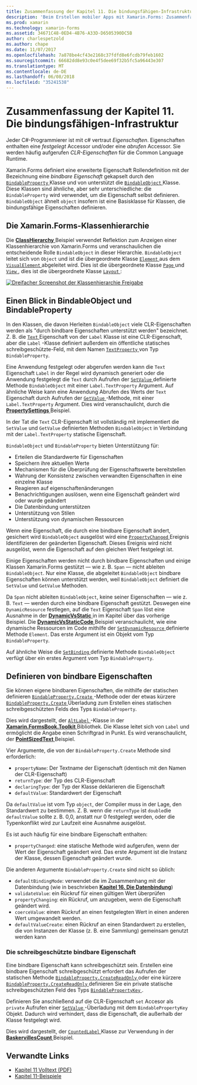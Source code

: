 ```yaml
---
title: Zusammenfassung der Kapitel 11. Die bindungsfähigen-Infrastruktur
description: 'Beim Erstellen mobiler Apps mit Xamarin.Forms: Zusammenfassung des Kapitels 11. Die bindungsfähigen-Infrastruktur'
ms.prod: xamarin
ms.technology: xamarin-forms
ms.assetid: 34671C48-0ED4-4B76-A33D-D6505390DC5B
author: charlespetzold
ms.author: chape
ms.date: 11/07/2017
ms.openlocfilehash: 7a878be4cf43e2168c37fdfd8e6fcdb79feb1602
ms.sourcegitcommit: 66682dd8e93c0e4f5dee69f32b5fc5a96443e307
ms.translationtype: MT
ms.contentlocale: de-DE
ms.lasthandoff: 06/08/2018
ms.locfileid: "35241538"
---
```

# <a name="summary-of-chapter-11-the-bindable-infrastructure"></a>Zusammenfassung der Kapitel 11. Die bindungsfähigen-Infrastruktur

Jeder C#-Programmierer ist mit c# vertraut *Eigenschaften*. Eigenschaften enthalten eine *festgelegt* Accessor und/oder eine *abrufen* Accessor. Sie werden häufig aufgerufen *CLR-Eigenschaften* für die Common Language Runtime.

Xamarin.Forms definiert eine erweiterte Eigenschaft Rollendefinition mit der Bezeichnung eine *bindbare Eigenschaft* gekapselt durch den [ `BindableProperty` ](https://developer.xamarin.com/api/type/Xamarin.Forms.BindableProperty/) Klasse und von unterstützt die [ `BindableObject` ](https://developer.xamarin.com/api/type/Xamarin.Forms.BindableObject/)Klasse. Diese Klassen sind ähnliche, aber sehr unterschiedliche: die `BindableProperty` wird verwendet, um die Eigenschaft selbst definieren. `BindableObject` ähnelt `object` insofern ist eine Basisklasse für Klassen, die bindungsfähige Eigenschaften definieren.

## <a name="the-xamarinforms-class-hierarchy"></a>Die Xamarin.Forms-Klassenhierarchie

Die [ **ClassHierarchy** ](https://github.com/xamarin/xamarin-forms-book-samples/tree/master/Chapter11/ClassHierarchy) Beispiel verwendet Reflektion zum Anzeigen einer Klassenhierarchie von Xamarin.Forms und veranschaulichen die entscheidende Rolle `BindableObject` in dieser Hierarchie. `BindableObject` leitet sich von `Object` und ist die übergeordnete Klasse [ `Element` ](https://developer.xamarin.com/api/type/Xamarin.Forms.Element/) aus dem [ `VisualElement` ](https://developer.xamarin.com/api/type/Xamarin.Forms.VisualElement/) abgeleitet wird. Dies ist die übergeordnete Klasse [ `Page` ](https://developer.xamarin.com/api/type/Xamarin.Forms.Page/) und [ `View` ](https://developer.xamarin.com/api/type/Xamarin.Forms.View/), dies ist die übergeordnete Klasse [ `Layout` ](https://developer.xamarin.com/api/type/Xamarin.Forms.Layout/):

[![Dreifacher Screenshot der Klassenhierarchie Freigabe](images/ch11fg01-small.png "Klasse Hierarchie Freigabe")](images/ch11fg01-large.png#lightbox "Klasse Hierarchie freigeben")

## <a name="a-peek-into-bindableobject-and-bindableproperty"></a>Einen Blick in BindableObject und BindableProperty

In den Klassen, die davon Herleiten `BindableObject` viele CLR-Eigenschaften werden als "durch bindbare Eigenschaften unterstützt werden" bezeichnet. Z. B. die [ `Text` ](https://developer.xamarin.com/api/property/Xamarin.Forms.Label.Text/) Eigenschaft von der `Label` Klasse ist eine CLR-Eigenschaft, aber die `Label` -Klasse definiert außerdem ein öffentliche statisches schreibgeschützte-Feld, mit dem Namen [ `TextProperty` ](https://developer.xamarin.com/api/property/Xamarin.Forms.Label.TextProperty/) von Typ `BindableProperty`.

Eine Anwendung festgelegt oder abgerufen werden kann die `Text` Eigenschaft `Label` in der Regel wird dynamisch generiert oder die Anwendung festgelegt die `Text` durch Aufrufen der [ `SetValue` ](https://developer.xamarin.com/api/member/Xamarin.Forms.BindableObject.SetValue/p/Xamarin.Forms.BindableProperty/System.Object/) definierte Methode `BindableObject` mit einer `Label.TextProperty` Argument. Auf ähnliche Weise kann eine Anwendung Abrufen des Werts der `Text` Eigenschaft durch Aufrufen der [ `GetValue` ](https://developer.xamarin.com/api/member/Xamarin.Forms.BindableObject.GetValue/p/Xamarin.Forms.BindableProperty/) -Methode, mit einer `Label.TextProperty` Argument. Dies wird veranschaulicht, durch die [ **PropertySettings** ](https://github.com/xamarin/xamarin-forms-book-samples/tree/master/Chapter11/PropertySettings) Beispiel.

In der Tat die `Text` CLR-Eigenschaft ist vollständig mit implementiert die `SetValue` und `GetValue` definierten Methoden `BindableObject` in Verbindung mit der `Label.TextProperty` statische Eigenschaft.

`BindableObject` und `BindableProperty` bieten Unterstützung für:

- Erteilen die Standardwerte für Eigenschaften
- Speichern ihre aktuellen Werte
- Mechanismen für die Überprüfung der Eigenschaftswerte bereitstellen
- Wahrung der Konsistenz zwischen verwandten Eigenschaften in eine einzelne Klasse
- Reagieren auf eigenschaftenänderungen
- Benachrichtigungen auslösen, wenn eine Eigenschaft geändert wird oder wurde geändert
- Die Datenbindung unterstützen
- Unterstützung von Stilen
- Unterstützung von dynamischen Ressourcen

Wenn eine Eigenschaft, die durch eine bindbare Eigenschaft ändert, gesichert wird `BindableObject` ausgelöst wird eine [ `PropertyChanged` ](https://developer.xamarin.com/api/event/Xamarin.Forms.BindableObject.PropertyChanged/) Ereignis Identifizieren der geänderten Eigenschaft. Dieses Ereignis wird nicht ausgelöst, wenn die Eigenschaft auf den gleichen Wert festgelegt ist.

Einige Eigenschaften werden nicht durch bindbare Eigenschaften und einige Klassen Xamarin.Forms gestützt &mdash; wie z. B. `Span` &mdash; nicht ableiten `BindableObject`. Nur eine Klasse, die abgeleitet `BindableObject` bindbare Eigenschaften können unterstützt werden, weil `BindableObject` definiert die `SetValue` und `GetValue` Methoden.

Da `Span` nicht ableiten `BindableObject`, keine seiner Eigenschaften &mdash; wie z. B. `Text` &mdash; werden durch eine bindbare Eigenschaft gestützt. Deswegen eine `DynamicResource` festlegen, auf die `Text` Eigenschaft `Span` löst eine Ausnahme in der [ **DynamicVsStatic** ](https://github.com/xamarin/xamarin-forms-book-samples/tree/master/Chapter10/DynamicVsStatic) in im Kapitel über das vorherige Beispiel. Die [ **DynamicVsStaticCode** ](https://github.com/xamarin/xamarin-forms-book-samples/tree/master/Chapter11/DynamicVsStaticCode) Beispiel veranschaulicht, wie eine dynamische Ressourcen im Code mithilfe der [ `SetDynamicResource` ](https://developer.xamarin.com/api/member/Xamarin.Forms.Element.SetDynamicResource/p/Xamarin.Forms.BindableProperty/System.String/) definierte Methode `Element`. Das erste Argument ist ein Objekt vom Typ `BindableProperty`.

Auf ähnliche Weise die [ `SetBinding` ](https://developer.xamarin.com/api/member/Xamarin.Forms.BindableObject.SetBinding/p/Xamarin.Forms.BindableProperty/Xamarin.Forms.BindingBase/) definierte Methode `BindableObject` verfügt über ein erstes Argument vom Typ `BindableProperty`.

## <a name="defining-bindable-properties"></a>Definieren von bindbare Eigenschaften

Sie können eigene bindbaren Eigenschaften, die mithilfe der statischen definieren [ `BindableProperty.Create` ](https://developer.xamarin.com/api/member/Xamarin.Forms.BindableProperty.Create/p/System.String/System.Type/System.Type/System.Object/Xamarin.Forms.BindingMode/Xamarin.Forms.BindableProperty+ValidateValueDelegate/Xamarin.Forms.BindableProperty+BindingPropertyChangedDelegate/Xamarin.Forms.BindableProperty+BindingPropertyChangingDelegate/Xamarin.Forms.BindableProperty+CoerceValueDelegate/Xamarin.Forms.BindableProperty+CreateDefaultValueDelegate/) -Methode oder der etwas kürzere [ `BindableProperty.Create` ](https://developer.xamarin.com/api/member/Xamarin.Forms.BindableProperty.Create/p/System.String/System.Type/System.Type/System.Object/Xamarin.Forms.BindingMode/Xamarin.Forms.BindableProperty+ValidateValueDelegate/Xamarin.Forms.BindableProperty+BindingPropertyChangedDelegate/Xamarin.Forms.BindableProperty+BindingPropertyChangingDelegate/Xamarin.Forms.BindableProperty+CoerceValueDelegate/) Überladung zum Erstellen eines statischen schreibgeschützten Felds des Typs `BindableProperty`.

Dies wird dargestellt, der [ `AltLabel` ](https://github.com/xamarin/xamarin-forms-book-samples/blob/master/Libraries/Xamarin.FormsBook.Toolkit/Xamarin.FormsBook.Toolkit/AltLabel.cs) -Klasse in der [ **Xamarin.FormsBook.Toolkit** ](https://github.com/xamarin/xamarin-forms-book-samples/tree/master/Libraries/Xamarin.FormsBook.Toolkit) Bibliothek. Die Klasse leitet sich von `Label` und ermöglicht die Angabe einen Schriftgrad in Punkt. Es wird veranschaulicht, der [ **PointSizedText** ](https://github.com/xamarin/xamarin-forms-book-samples/tree/master/Chapter11/PointSizedText) Beispiel.

Vier Argumente, die von der `BindableProperty.Create` Methode sind erforderlich:

- `propertyName`: Der Textname der Eigenschaft (identisch mit den Namen der CLR-Eigenschaft)
- `returnType`: der Typ des CLR-Eigenschaft
- `declaringType`: der Typ der Klasse deklarieren die Eigenschaft
- `defaultValue`: Standardwert der Eigenschaft

Da `defaultValue` ist vom Typ `object`, der Compiler muss in der Lage, den Standardwert zu bestimmen. Z. B. wenn die `returnType` ist `double`die `defaultValue` sollte z. B. 0,0, anstatt nur 0 festgelegt werden, oder die Typenkonflikt wird zur Laufzeit eine Ausnahme ausgelöst.

Es ist auch häufig für eine bindbare Eigenschaft enthalten:

- `propertyChanged`: eine statische Methode wird aufgerufen, wenn der Wert der Eigenschaft geändert wird. Das erste Argument ist die Instanz der Klasse, dessen Eigenschaft geändert wurde.

Die anderen Argumente `BindableProperty.Create` sind nicht so üblich:

- `defaultBindingMode`: verwendet die im Zusammenhang mit der Datenbindung (wie in beschrieben [ **Kapitel 16. Die Datenbindung**](chapter16.md))
- `validateValue`: ein Rückruf für einen gültigen Wert überprüfen
- `propertyChanging`: ein Rückruf, um anzugeben, wenn die Eigenschaft geändert wird.
- `coerceValue`: einen Rückruf an einen festgelegten Wert in einen anderen Wert umgewandelt werden.
- `defaultValueCreate`: einen Rückruf an einen Standardwert zu erstellen, die von Instanzen der Klasse (z. B. eine Sammlung) gemeinsam genutzt werden kann

### <a name="the-read-only-bindable-property"></a>Die schreibgeschützte bindbare Eigenschaft

Eine bindbare Eigenschaft kann schreibgeschützt sein. Erstellen eine bindbare Eigenschaft schreibgeschützt erfordert das Aufrufen der statischen Methode [ `BindableProperty.CreateReadOnly` ](https://developer.xamarin.com/api/member/Xamarin.Forms.BindableProperty.CreateReadOnly/p/System.String/System.Type/System.Type/System.Object/Xamarin.Forms.BindingMode/Xamarin.Forms.BindableProperty+ValidateValueDelegate/Xamarin.Forms.BindableProperty+BindingPropertyChangedDelegate/Xamarin.Forms.BindableProperty+BindingPropertyChangingDelegate/Xamarin.Forms.BindableProperty+CoerceValueDelegate/Xamarin.Forms.BindableProperty+CreateDefaultValueDelegate/) oder eine kürzere [ `BindableProperty.CreateReadOnly` ](https://developer.xamarin.com/api/member/Xamarin.Forms.BindableProperty.CreateReadOnly/p/System.String/System.Type/System.Type/System.Object/Xamarin.Forms.BindingMode/Xamarin.Forms.BindableProperty+ValidateValueDelegate/Xamarin.Forms.BindableProperty+BindingPropertyChangedDelegate/Xamarin.Forms.BindableProperty+BindingPropertyChangingDelegate/Xamarin.Forms.BindableProperty+CoerceValueDelegate/) definieren Sie ein private statische schreibgeschützten Feld des Typs [ `BindablePropertyKey` ](https://developer.xamarin.com/api/type/Xamarin.Forms.BindablePropertyKey/).

Definieren Sie anschließend auf die CLR-Eigenschaft `set` Accesor als `private` Aufrufen einer [ `SetValue` ](https://developer.xamarin.com/api/member/Xamarin.Forms.BindableObject.SetValue/p/Xamarin.Forms.BindablePropertyKey/System.Object/) -Überladung mit dem `BindablePropertyKey` Objekt. Dadurch wird verhindert, dass die Eigenschaft, die außerhalb der Klasse festgelegt wird.

Dies wird dargestellt, der [ `CountedLabel` ](https://github.com/xamarin/xamarin-forms-book-samples/blob/master/Libraries/Xamarin.FormsBook.Toolkit/Xamarin.FormsBook.Toolkit/CountedLabel.cs) Klasse zur Verwendung in der [ **BaskervillesCount** ](https://github.com/xamarin/xamarin-forms-book-samples/tree/master/Chapter11/BaskervillesCount) Beispiel.



## <a name="related-links"></a>Verwandte Links

- [Kapitel 11 Volltext (PDF)](https://download.xamarin.com/developer/xamarin-forms-book/XamarinFormsBook-Ch11-Apr2016.pdf)
- [Kapitel 11-Beispiele](https://github.com/xamarin/xamarin-forms-book-samples/tree/master/Chapter11)
